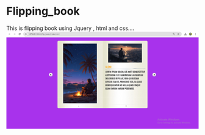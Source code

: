 # Flipping_book
This is flipping book using Jquery , html and css....
![image alt](https://github.com/lakshyasharma26/flip_book/blob/bc2f171e0c5ebbe378a0ffe24fd46d64f945026c/Screenshot%20(134).png)
